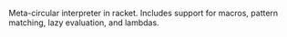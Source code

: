 Meta-circular interpreter in racket. Includes support for macros, pattern matching, lazy evaluation, and lambdas.
